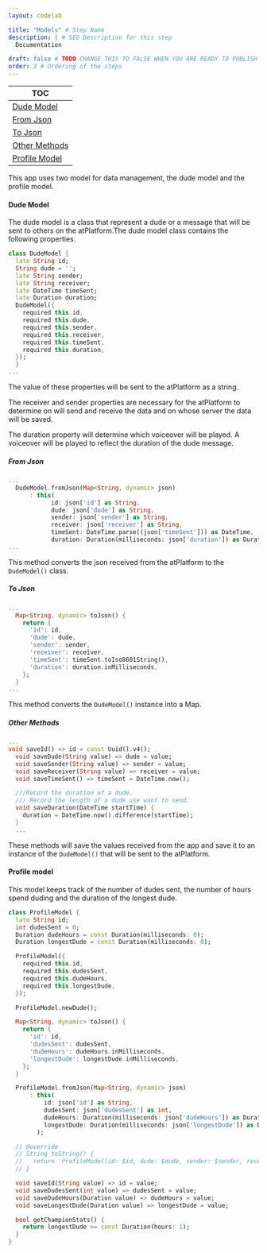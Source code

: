 ```yaml
---
layout: codelab

title: "Models" # Step Name
description: | # SEO Description for this step
  Documentation

draft: false # TODO CHANGE THIS TO FALSE WHEN YOU ARE READY TO PUBLISH THE PAGE
order: 2 # Ordering of the steps
---
```


| TOC                             |
| ------------------------------- |
| [Dude Model](#dude-model)       |
| [From Json](#from-json)         |
| [To Json](#to-json)             |
| [Other Methods](#other-methods) |
| [Profile Model](#profile-model) |

This app uses two model for data management, the dude model and the profile model.

#### Dude Model

The dude model is a class that represent a dude or a message that will be sent to others on the atPlatform.The dude model class contains the following properties.

```dart
class DudeModel {
  late String id;
  String dude = '';
  late String sender;
  late String receiver;
  late DateTime timeSent;
  late Duration duration;
  DudeModel({
    required this.id,
    required this.dude,
    required this.sender,
    required this.receiver,
    required this.timeSent,
    required this.duration,
  });
  }
...
```

The value of these properties will be sent to the atPlatform as a string.

The receiver and sender properties are necessary for the atPlatform to determine on will send and receive the data and on whose server the data will be saved.

The duration property will determine which voiceover will be played. A voiceover will be played to reflect the duration of the dude message.

##### From Json

```Dart
...
  DudeModel.fromJson(Map<String, dynamic> json)
      : this(
            id: json['id'] as String,
            dude: json['dude'] as String,
            sender: json['sender'] as String,
            receiver: json['receiver'] as String,
            timeSent: DateTime.parse((json['timeSent'])) as DateTime,
            duration: Duration(milliseconds: json['duration']) as Duration);
...
```

This method converts the json received from the atPlatform to the `DudeModel()` class.

##### To Json

```dart
...
  Map<String, dynamic> toJson() {
    return {
      'id': id,
      'dude': dude,
      'sender': sender,
      'receiver': receiver,
      'timeSent': timeSent.toIso8601String(),
      'duration': duration.inMilliseconds,
    };
  }
...
```

This method converts the `DudeModel()` instance into a Map.

##### Other Methods

```dart
...
void saveId() => id = const Uuid().v4();
  void saveDude(String value) => dude = value;
  void saveSender(String value) => sender = value;
  void saveReceiver(String value) => receiver = value;
  void saveTimeSent() => timeSent = DateTime.now();

  ///Record the duration of a dude.
  /// Record the length of a dude use want to send.
  void saveDuration(DateTime startTime) {
    duration = DateTime.now().difference(startTime);
  }
  ...
```

These methods will save the values received from the app and save it to an instance of the `DudeModel()` that will be sent to the atPlatform.

#### Profile model

This model keeps track of the number of dudes sent, the number of hours spend duding and the duration of the longest dude.

```Dart
class ProfileModel {
  late String id;
  int dudesSent = 0;
  Duration dudeHours = const Duration(milliseconds: 0);
  Duration longestDude = const Duration(milliseconds: 0);

  ProfileModel({
    required this.id,
    required this.dudesSent,
    required this.dudeHours,
    required this.longestDude,
  });

  ProfileModel.newDude();

  Map<String, dynamic> toJson() {
    return {
      'id': id,
      'dudesSent': dudesSent,
      'dudeHours': dudeHours.inMilliseconds,
      'longestDude': longestDude.inMilliseconds,
    };
  }

  ProfileModel.fromJson(Map<String, dynamic> json)
      : this(
          id: json['id'] as String,
          dudesSent: json['dudesSent'] as int,
          dudeHours: Duration(milliseconds: json['dudeHours']) as Duration,
          longestDude: Duration(milliseconds: json['longestDude']) as Duration,
        );

  // @override
  // String toString() {
  //   return 'ProfileModel(id: $id, dude: $dude, sender: $sender, receiver: $receiver, timeSent: $timeSent, duration: $duration)';
  // }

  void saveId(String value) => id = value;
  void saveDudesSent(int value) => dudesSent = value;
  void saveDudeHours(Duration value) => dudeHours = value;
  void saveLongestDude(Duration value) => longestDude = value;

  bool getChampionStats() {
    return longestDude >= const Duration(hours: 1);
  }
}
```
